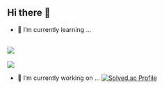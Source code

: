 ## Hi there 👋

<!--
**Taehankk/Taehankk** is a ✨ _special_ ✨ repository because its `README.md` (this file) appears on your GitHub profile.

Here are some ideas to get you started:

- 🔭 I’m currently working on ...
- 🌱 I’m currently learning ...
- 👯 I’m looking to collaborate on ...
- 🤔 I’m looking for help with ...
- 💬 Ask me about ...
- 📫 How to reach me: ...
- 😄 Pronouns: ...
- ⚡ Fun fact: ...
-->

- 🌱 I’m currently learning ...
<br />
<img src="https://github-readme-stats.vercel.app/api/top-langs/?username=Taehankk&layout=compact&theme=tokyonight"><br><br>
<img src="https://github-readme-stats.vercel.app/api?username=Taehankk&show_icons=true&theme=tokyonight">
<br />

- 🔭 I’m currently working on ...
[![Solved.ac Profile](http://mazassumnida.wtf/api/v2/generate_badge?boj=kth1514)](https://solved.ac/thundevistan/)
